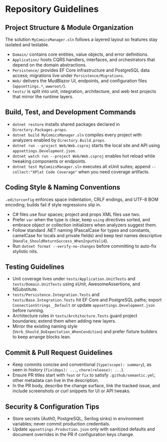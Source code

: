 # Repository Guidelines

## Project Structure & Module Organization
The solution `MyComicsManager.sln` follows a layered layout so features stay isolated and testable.
- `Domain/` contains core entities, value objects, and error definitions.
- `Application/` hosts CQRS handlers, interfaces, and orchestrators that depend on the domain abstractions.
- `Persistence/` provides EF Core infrastructure and PostgreSQL data access; migrations live under `Persistence/Migrations`.
- `Web/` delivers the MudBlazor UI, endpoints, and configuration files (`appsettings.*`, `wwwroot/`).
- `tests/` is split into unit, integration, architecture, and web test projects that mirror the runtime layers.

## Build, Test, and Development Commands
- `dotnet restore` installs shared packages declared in `Directory.Packages.props`.
- `dotnet build MyComicsManager.sln` compiles every project with analyzers enabled by `Directory.Build.props`.
- `dotnet run --project Web/Web.csproj` starts the local site and API using `appsettings.Development.json`.
- `dotnet watch run --project Web/Web.csproj` enables hot reload while tweaking components or endpoints.
- `dotnet test MyComicsManager.sln` executes all xUnit suites; append `--collect:"XPlat Code Coverage"` when you need coverage artifacts.

## Coding Style & Naming Conventions
`.editorconfig` enforces space indentation, CRLF endings, and UTF-8 BOM encoding; builds fail if style regressions slip in.
- C# files use four spaces; project and props XML files use two.
- Prefer `var` when the type is clear, keep `using` directives sorted, and embrace object or collection initializers when analyzers suggest them.
- Follow standard .NET naming (PascalCase for types and constants, camelCase for locals and private fields) and keep test names descriptive (`Handle_ShouldReturnSuccess_WhenInputValid`).
- Run `dotnet format --verify-no-changes` before committing to auto-fix stylistic nits.

## Testing Guidelines
- Unit coverage lives under `tests/Application.UnitTests` and `tests/Domain.UnitTests` using xUnit, AwesomeAssertions, and NSubstitute.
- `tests/Persistence.Integration.Tests` and `tests/Base.Integration.Tests` hit EF Core and PostgreSQL paths; export `ConnectionStrings__Default` or update `appsettings.Development.json` before running.
- Architecture rules in `tests/Architecture.Tests` guard project boundaries; extend them when adding new layers.
- Mirror the existing naming style (`Verb_Should_DoExpectation_WhenCondition`) and prefer fixture builders to keep arrange blocks lean.

## Commit & Pull Request Guidelines
- Keep commits concise and conventional (`type(scope): summary`), as seen in history (`fix(deps): ...`, `chore(release): ...`).
- Ensure PR titles start with `feat` or `fix` to satisfy `.github/semantic.yml`; other metadata can live in the description.
- In the PR body, describe the change surface, link the tracked issue, and include screenshots or curl snippets for UI or API tweaks.

## Security & Configuration Tips
- Store secrets (Auth0, PostgreSQL, Serilog sinks) in environment variables; never commit production credentials.
- Update `appsettings.Production.json` only with sanitized defaults and document overrides in the PR if configuration keys change.
